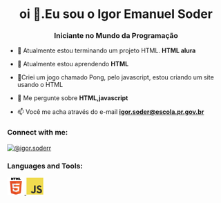 
<h1 align="center">oi 👋.Eu sou o Igor Emanuel Soder</h1>
<h3 align="center">Iniciante no Mundo da Programação</h3>

- 🔭 Atualmente estou terminando um projeto HTML. **HTML alura**

- 🌱 Atualmente estou aprendendo **HTML**
- 🌱Criei um jogo chamado Pong, pelo javascript, estou criando um site usando o HTML
- 💬 Me pergunte sobre **HTML,javascript**

- 📫 Você me acha através do e-mail **igor.soder@escola.pr.gov.br**

<h3 align="left">Connect with me:</h3>
<p align="left">
<a href="https://instagram.com/@igor.soderr" target="blank"><img align="center" src="https://raw.githubusercontent.com/rahuldkjain/github-profile-readme-generator/master/src/images/icons/Social/instagram.svg" alt="@igor.soderr" height="30" width="40" /></a>
</p>

<h3 align="left">Languages and Tools:</h3>
<p align="left"> <a href="https://www.w3.org/html/" target="_blank" rel="noreferrer"> <img src="https://raw.githubusercontent.com/devicons/devicon/master/icons/html5/html5-original-wordmark.svg" alt="html5" width="40" height="40"/> </a> <a href="https://developer.mozilla.org/en-US/docs/Web/JavaScript" target="_blank" rel="noreferrer"> <img src="https://raw.githubusercontent.com/devicons/devicon/master/icons/javascript/javascript-original.svg" alt="javascript" width="40" height="40"/> </a> </p>






<!---
- 👋 Hi, I’m @igorsoder
- 👀 I’m interested in ...
- 🌱 I’m currently learning ...
- 💞️ I’m looking to collaborate on ...
- 📫 How to reach me ...


igorsoder/igorsoder is a ✨ special ✨ repository because its `README.md` (this file) appears on your GitHub profile.
You can click the Preview link to take a look at your changes.
--->
